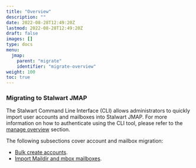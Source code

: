 ```yaml
---
title: "Overview"
description: ""
date: 2022-08-28T12:49:20Z
lastmod: 2022-08-28T12:49:20Z
draft: false
images: []
type: docs
menu:
  jmap:
    parent: "migrate"
    identifier: "migrate-overview"
weight: 100
toc: true
---
```


### Migrating to Stalwart JMAP

The Stalwart Command Line Interface (CLI) allows administrators to quickly import user accounts and mailboxes
into Stalwart JMAP. For more information on how to authenticate using the CLI tool, please refer to the [manage overview](/jmap/manage) section.

The following subsections cover account and mailbox migration:

- [Bulk create accounts](/jmap/migrate/accounts/).
- [Import Maildir and mbox mailboxes](/jmap/migrate/mailboxes/).
